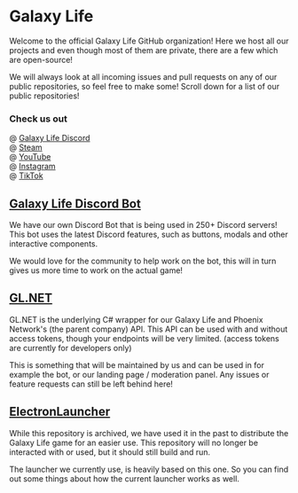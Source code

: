 # Galaxy Life
Welcome to the official Galaxy Life GitHub organization!
Here we host all our projects and even though most of them are private, there are a few which are open-source!

We will always look at all incoming issues and pull requests on any of our public repositories, so feel free to make some!
Scroll down for a list of our public repositories!

### Check us out
@ [Galaxy Life Discord](https://discord.gg/galaxylife)  
@ [Steam](https://store.steampowered.com/app/1927780/Galaxy_Life/)  
@ [YouTube](https://www.youtube.com/@PhoenixNetwork)  
@ [Instagram](https://www.instagram.com/galaxylifeofficial/)  
@ [TikTok](https://www.tiktok.com/@galaxylifeofficial)

## [Galaxy Life Discord Bot](https://github.com/Galaxy-Life/DiscordBot)
We have our own Discord Bot that is being used in 250+ Discord servers!
This bot uses the latest Discord features, such as buttons, modals and other interactive components.

We would love for the community to help work on the bot, this will in turn gives us more time to work on the actual game!

## [GL.NET](https://github.com/Galaxy-Life/GL.NET)
GL.NET is the underlying C# wrapper for our Galaxy Life and Phoenix Network's (the parent company) API.
This API can be used with and without access tokens, though your endpoints will be very limited. (access tokens are currently for developers only)

This is something that will be maintained by us and can be used in for example the bot, or our landing page / moderation panel.
Any issues or feature requests can still be left behind here!

## [ElectronLauncher](https://github.com/Galaxy-Life/ElectronLauncher)
While this repository is archived, we have used it in the past to distribute the Galaxy Life game for an easier use.
This repository will no longer be interacted with or used, but it should still build and run.

The launcher we currently use, is heavily based on this one. So you can find out some things about how the current launcher works as well.
